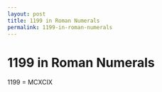 ```yaml
---
layout: post
title: 1199 in Roman Numerals
permalink: 1199-in-roman-numerals
---
```


# 1199 in Roman Numerals

1199 = MCXCIX
